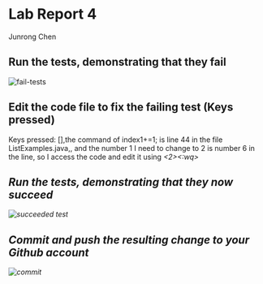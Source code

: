 # Lab Report 4
Junrong Chen

## Run the tests, demonstrating that they fail
![fail-tests](https://github.com/JunrongChen2004/CSE15L/assets/122309066/42490cc5-4fef-4f37-ac28-3d98abb1c446)


## Edit the code file to fix the failing test (Keys pressed)
Keys pressed: [<CtrlD><CtrlD><CtrlD>],the command of index1+=1; is line 44 in the file ListExamples.java,<right><right><right><right><right><right>, and the number 1 I need to change to 2 is number 6 in the line, so I access the code and edit it using <i><2><esc><:wq>

## Run the tests, demonstrating that they now succeed
![succeeded test](https://github.com/JunrongChen2004/CSE15L/assets/122309066/5cc74e35-382f-4033-af66-d1fa788874ef)

## Commit and push the resulting change to your Github account
![commit](https://github.com/JunrongChen2004/CSE15L/assets/122309066/86e793c0-6f70-4359-9d76-d5f920df9232)
